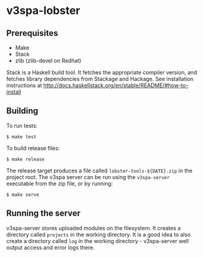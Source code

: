 # v3spa-lobster

## Prerequisites

- Make
- Stack
- zlib (zlib-devel on Redhat)

Stack is a Haskell build tool. It fetches the appropriate compiler version, and
fetches library dependencies from Stackage and Hackage. See installation
instructions at http://docs.haskellstack.org/en/stable/README/#how-to-install

## Building

To run tests:

    $ make test

To build release files:

    $ make release

The release target produces a file called `lobster-tools-${DATE}.zip` in the
project root. The v3spa server can be run using the `v3spa-server` executable from the zip file, or by running:

    $ make serve

## Running the server

v3spa-server stores uploaded modules on the filesystem. It creates a directory
called `projects` in the working directory. It is a good idea to also create
a directory called `log` in the working directory - v3spa-server well output
access and error logs there.
